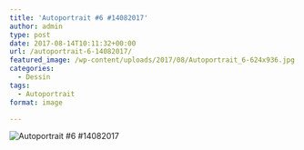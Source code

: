 ```yaml
---
title: 'Autoportrait #6 #14082017'
author: admin
type: post
date: 2017-08-14T10:11:32+00:00
url: /autoportrait-6-14082017/
featured_image: /wp-content/uploads/2017/08/Autoportrait_6-624x936.jpg
categories:
  - Dessin
tags:
  - Autoportrait
format: image

---
```

![Autoportrait #6 #14082017](./Autoportrait_6.jpg)
